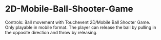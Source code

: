 # 2D-Mobile-Ball-Shooter-Game

Controls: Ball movement with Touchevent
2D/Mobile Ball Shooter Game. Only playable in mobile format. The player can release the ball by pulling in the opposite direction and throw by releasing.
